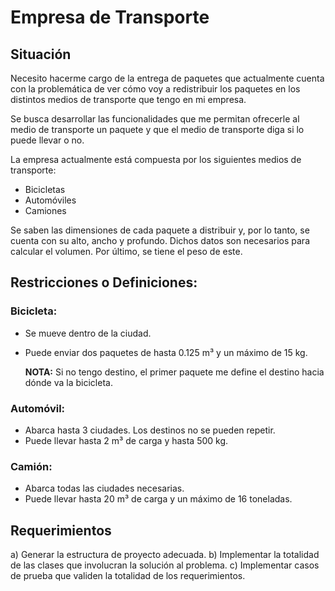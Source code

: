# Empresa de Transporte

## Situación
Necesito hacerme cargo de la entrega de paquetes que actualmente cuenta con la problemática de ver cómo voy a redistribuir los paquetes en los distintos medios de transporte que tengo en mi empresa.

Se busca desarrollar las funcionalidades que me permitan ofrecerle al medio de transporte un paquete y que el medio de transporte diga si lo puede llevar o no.

La empresa actualmente está compuesta por los siguientes medios de transporte:
- Bicicletas
- Automóviles
- Camiones

Se saben las dimensiones de cada paquete a distribuir y, por lo tanto, se cuenta con su alto, ancho y profundo. Dichos datos son necesarios para calcular el volumen. Por último, se tiene el peso de este.

## Restricciones o Definiciones:

### Bicicleta:
- Se mueve dentro de la ciudad.
- Puede enviar dos paquetes de hasta 0.125 m³ y un máximo de 15 kg.
  
  **NOTA:** Si no tengo destino, el primer paquete me define el destino hacia dónde va la bicicleta.

### Automóvil:
- Abarca hasta 3 ciudades. Los destinos no se pueden repetir.
- Puede llevar hasta 2 m³ de carga y hasta 500 kg.

### Camión:
- Abarca todas las ciudades necesarias.
- Puede llevar hasta 20 m³ de carga y un máximo de 16 toneladas.

## Requerimientos

a) Generar la estructura de proyecto adecuada.
b) Implementar la totalidad de las clases que involucran la solución al problema.
c) Implementar casos de prueba que validen la totalidad de los requerimientos.
